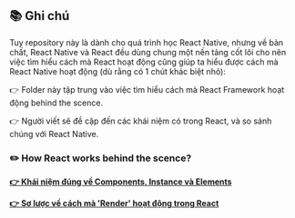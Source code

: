 ## 📚 Ghi chú
Tuy repository này là dành cho quá trình học React Native, nhưng về bản chất, React Native và React đều dùng chung một nền tảng cốt lõi cho nên việc tìm hiểu cách mà React hoạt động cũng giúp ta hiểu được cách mà React Native hoạt động (dù rằng có 1 chút khác biệt nhỏ):

👉 Folder này tập trung vào việc tìm hiểu cách mà React Framework hoạt động behind the scence.

👉 Người viết sẽ đề cập đến các khái niệm có trong React, và so sánh chúng với React Native.

### ✏️ How React works behind the scence?
**[👉 Khái niệm đúng về Components, Instance và Elements](./components-instances-and-elements/)**

**[👉 Sơ lược về cách mà 'Render' hoạt động trong React](./how-render-works-overview/)**